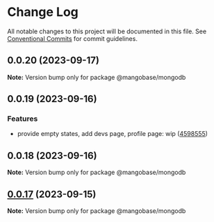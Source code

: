 # Change Log

All notable changes to this project will be documented in this file.
See [Conventional Commits](https://conventionalcommits.org) for commit guidelines.

## 0.0.20 (2023-09-17)

**Note:** Version bump only for package @mangobase/mongodb

## 0.0.19 (2023-09-16)

### Features

- provide empty states, add devs page, profile page: wip ([4598555](https://github.com/blackmann/mangobase/commit/45985557cafa116e9860cd1f0070f4b4eb0668a7))

## 0.0.18 (2023-09-16)

**Note:** Version bump only for package @mangobase/mongodb

## [0.0.17](https://github.com/blackmann/mangobase/compare/v0.0.16...v0.0.17) (2023-09-15)

**Note:** Version bump only for package @mangobase/mongodb

